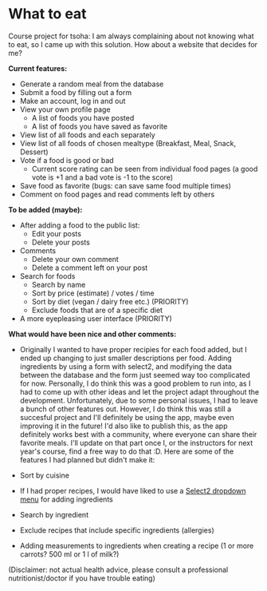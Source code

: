 # What to eat

Course project for tsoha: I am always complaining about not knowing what to eat, so I came up with this solution.
How about a website that decides for me?

**Current features:**
* Generate a random meal from the database
* Submit a food by filling out a form
* Make an account, log in and out
* View your own profile page
  * A list of foods you have posted
  * A list of foods you have saved as favorite
* View list of all foods and each separately
* View list of all foods of chosen mealtype (Breakfast, Meal, Snack, Dessert)
* Vote if a food is good or bad
  * Current score rating can be seen from individual food pages (a good vote is +1 and a bad vote is -1 to the score)
* Save food as favorite (bugs: can save same food multiple times)
* Comment on food pages and read comments left by others

**To be added (maybe):**
* After adding a food to the public list:
  * Edit your posts
  * Delete your posts
* Comments
  * Delete your own comment
  * Delete a comment left on your post
* Search for foods
  * Search by name
  * Sort by price (estimate) / votes / time
  * Sort by diet (vegan / dairy free etc.) (PRIORITY)
  * Exclude foods that are of a specific diet
* A more eyepleasing user interface (PRIORITY)

**What would have been nice and other comments:**

* Originally I wanted to have proper recipies for each food added, but I ended up changing to just smaller descriptions per food. Adding ingredients by using a form with select2, and modifying the data between the database and the form just seemed way too complicated for now. Personally, I do think this was a good problem to run into, as I had to come up with other ideas and let the project adapt throughout the development. Unfortunately, due to some personal issues, I had to leave a bunch of other features out. However, I do think this was still a succesful project and I'll definitely be using the app, maybe even improving it in the future! I'd also like to publish this, as the app definitely works best with a community, where everyone can share their favorite meals. I'll update on that part once I, or the instructors for next year's course, find a free way to do that :D. Here are some of the features I had planned but didn't make it:

* Sort by cuisine
* If I had proper recipes, I would have liked to use a [Select2 dropdown menu](https://select2.org/getting-started/basic-usage) for adding ingredients
* Search by ingredient
* Exclude recipes that include specific ingredients (allergies)
* Adding measurements to ingredients when creating a recipe (1 or more carrots? 500 ml or 1 l of milk?)

(Disclaimer: not actual health advice, please consult a professional nutritionist/doctor if you have trouble eating)
